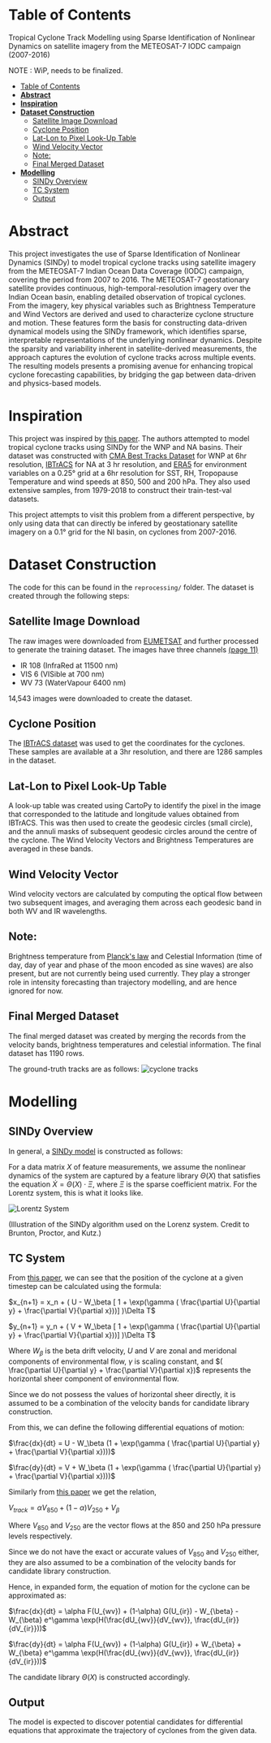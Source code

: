 # Table of Contents
Tropical Cyclone Track Modelling using Sparse Identification of Nonlinear Dynamics on satellite imagery from the METEOSAT-7 IODC campaign (2007-2016)

NOTE : WiP, needs to be finalized.

- [Table of Contents](#table-of-contents)
- [**Abstract**](#abstract)
- [**Inspiration**](#inspiration)
- [**Dataset Construction**](#dataset-construction)
  - [Satellite Image Download](#satellite-image-download)
  - [Cyclone Position](#cyclone-position)
  - [Lat-Lon to Pixel Look-Up Table](#lat-lon-to-pixel-look-up-table)
  - [Wind Velocity Vector](#wind-velocity-vector)
  - [Note:](#note)
  - [Final Merged Dataset](#final-merged-dataset)
- [**Modelling**](#modelling)
  - [SINDy Overview](#sindy-overview)
  - [TC System](#tc-system)
  - [Output](#output)


# **Abstract**
This project investigates the use of Sparse Identification of Nonlinear Dynamics (SINDy) to model tropical cyclone tracks using satellite imagery from the METEOSAT-7 Indian Ocean Data Coverage (IODC) campaign, covering the period from 2007 to 2016. The METEOSAT-7 geostationary satellite provides continuous, high-temporal-resolution imagery over the Indian Ocean basin, enabling detailed observation of tropical cyclones. From the imagery, key physical variables such as Brightness Temperature and Wind Vectors are derived and used to characterize cyclone structure and motion. These features form the basis for constructing data-driven dynamical models using the SINDy framework, which identifies sparse, interpretable representations of the underlying nonlinear dynamics. Despite the sparsity and variability inherent in satellite-derived measurements, the approach captures the evolution of cyclone tracks across multiple events. The resulting models presents a promising avenue for enhancing tropical cyclone forecasting capabilities, by bridging the gap between data-driven and physics-based models.

# **Inspiration**

This project was inspired by [this paper](https://www.sciencedirect.com/science/article/abs/pii/S0167610524001211). The authors attempted to model tropical cyclone tracks using SINDy for the WNP and NA basins. Their dataset was constructed with [CMA Best Tracks Dataset](https://tcdata.typhoon.org.cn/en/zjljsjj.html) for WNP at 6hr resolution, [IBTrACS](https://www.ncei.noaa.gov/products/international-best-track-archive) for NA at 3 hr resolution, and [ERA5](https://cds.climate.copernicus.eu/datasets/reanalysis-era5-single-levels?tab=overview) for environment variables on a 0.25° grid at a 6hr resolution for SST, RH, Tropopause Temperature and wind speeds at 850, 500 and 200 hPa. They also used extensive samples, from 1979-2018 to construct their train-test-val datasets.

This project attempts to visit this problem from a different perspective, by only using data that can directly be infered by geostationary satellite imagery on a 0.1° grid for the NI basin, on cyclones from 2007-2016.

# **Dataset Construction**
The code for this can be found in the `reprocessing/` folder.
The dataset is created through the following steps:

## Satellite Image Download

The raw images were downloaded from [EUMETSAT](https://data.eumetsat.int/product/EO:EUM:DAT:0081) and further processed to generate the training dataset. The images have three channels [(page 11)](https://user.eumetsat.int/s3/eup-strapi-media/pdf_mviri_fcdr_atbd_75cac1f577.pdf)

- IR 108 (InfraRed at 11500 nm)
- VIS 6 (VISible at 700 nm)
- WV 73 (WaterVapour 6400 nm)

14,543 images were downloaded to create the dataset.

## Cyclone Position

The [IBTrACS dataset](https://www.ncei.noaa.gov/data/international-best-track-archive-for-climate-stewardship-ibtracs/v04r01/access/csv/) was used to get the coordinates for the cyclones. These samples are available at a 3hr resolution, and there are 1286 samples in the dataset.

## Lat-Lon to Pixel Look-Up Table

A look-up table was created using CartoPy to identify the pixel in the image that corresponded to the latitude and longitude values obtained from IBTrACS. This was then used to create the geodesic circles (small circle), and the annuli masks of subsequent geodesic circles around the centre of the cyclone. The Wind Velocity Vectors and Brightness Temperatures are averaged in these bands.

## Wind Velocity Vector

Wind velocity vectors are calculated by computing the optical flow between two subsequent images, and averaging them across each geodesic band in both WV and IR wavelengths.

## Note:
Brightness temperature from [Planck's law](https://www-cdn.eumetsat.int/files/2020-04/pdf_ten_052556_rad2bright.pdf) and Celestial Information (time of day, day of year and phase of the moon encoded as sine waves) are also present, but are not currently being used currently. They play a stronger role in intensity forecasting than trajectory modelling, and are hence ignored for now.


## Final Merged Dataset
The final merged dataset was created by merging the records from the velocity bands, brightness temperatures and celestial information. The final dataset has 1190 rows.

The ground-truth tracks are as follows:
![cyclone tracks](assets/tracks.png)

# **Modelling**

## SINDy Overview
In general, a [SINDy model](https://www.pnas.org/doi/10.1073/pnas.1517384113) is constructed as follows:

For a data matrix $X$ of feature measurements, we assume the nonlinear dynamics of the system are captured by a feature library $\Theta(X)$ that satisfies the equation $\dot{X} = \Theta(X) \cdot \Xi$, where $\Xi$ is the sparse coefficient matrix. For the Lorentz system, this is what it looks like. 

![Lorentz System](assets/Schematic-SINDy.png)

(Illustration of the SINDy algorithm used on the Lorenz system. Credit to Brunton, Proctor, and Kutz.)


## TC System

From [this paper](https://journals.ametsoc.org/view/journals/clim/33/18/jcliD200285.xml), we can see that the position of the cyclone at a given timestep can be calculated using the formula:

$x_{n+1} = x_n + ( U - W_\beta [ 1 + \exp(\gamma ( \frac{\partial U}{\partial y} + \frac{\partial V}{\partial x}))] )\Delta T$

$y_{n+1} = y_n + ( V + W_\beta [ 1 + \exp(\gamma ( \frac{\partial U}{\partial y} + \frac{\partial V}{\partial x}))] )\Delta T$

Where $W_\beta$ is the beta drift velocity, $U$ and $V$ are zonal and meridonal components of environmental flow, $\gamma$ is scaling constant, and $( \frac{\partial U}{\partial y} + \frac{\partial V}{\partial x})$ represents the horizontal sheer component of environmental flow.

Since we do not possess the values of horizontal sheer directly, it is assumed to be a combination of the velocity bands for candidate library construction.

From this, we can define the following differential equations of motion:

$\frac{dx}{dt} = U - W_\beta (1 + \exp(\gamma  ( \frac{\partial U}{\partial y} + \frac{\partial V}{\partial x})))$

$\frac{dy}{dt} = V + W_\beta (1 + \exp(\gamma  ( \frac{\partial U}{\partial y} + \frac{\partial V}{\partial x})))$

Similarly from [this paper](https://journals.ametsoc.org/view/journals/bams/87/3/bams-87-3-299.xml) we get the relation,

$V_{track} = \alpha V_{850} + (1-\alpha) V_{250} + V_\beta$

Where $V_{850}$ and $V_{250}$ are the vector flows at the 850 and 250 hPa pressure levels respectively.

Since we do not have the exact or accurate values of $V_{850}$ and $V_{250}$ either, they are also assumed to be a combination of the velocity bands for candidate library construction.

Hence, in expanded form, the equation of motion for the cyclone can be approximated as:

$\frac{dx}{dt} = \alpha F(U_{wv}) + (1-\alpha) G(U_{ir}) - W_{\beta} - W_{\beta} e^\gamma \exp(H(\frac{dU_{wv}}{dV_{wv}}, \frac{dU_{ir}}{dV_{ir}}))$ 

$\frac{dy}{dt} = \alpha F(U_{wv}) + (1-\alpha) G(U_{ir}) + W_{\beta} + W_{\beta} e^\gamma \exp(H(\frac{dU_{wv}}{dV_{wv}}, \frac{dU_{ir}}{dV_{ir}}))$ 

The candidate library $\Theta(X)$ is constructed accordingly.

## Output

The model is expected to discover potential candidates for differential equations that approximate the trajectory of cyclones from the given data.
